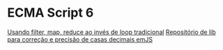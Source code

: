 # ECMA Script 6

<a href="http://desenvolvimentoparaweb.com/javascript/map-filter-reduce-javascript/" target="_blank">Usando filter, map, reduce ao invés de loop tradicional</a>
<a href="https://github.com/MikeMcl/big.js/" target="_blank">Repositório de lib para correção e precisão de casas decimais  emJS</a>
